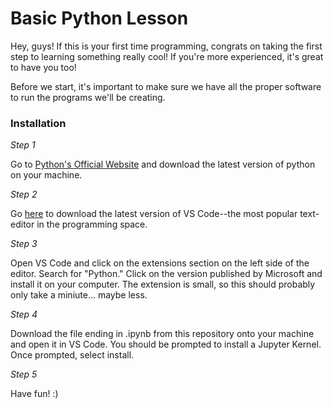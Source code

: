 # Basic Python Lesson

Hey, guys! If this is your first time programming, congrats on taking the first step to learning something really cool! If you're more experienced, it's great to have you too! 

Before we start, it's important to make sure we have all the proper software to run the programs we'll be creating.

### Installation



*Step 1*

Go to [Python's Official Website](https://www.python.org/downloads/) and download the latest version of python on your machine.



*Step 2*

Go [here](https://code.visualstudio.com/) to download the latest version of VS Code--the most popular text-editor in the programming space. 



*Step 3*

Open VS Code and click on the extensions section on the left side of the editor. Search for "Python." Click on the version published by Microsoft and install it on your computer. The extension is small, so this should probably only take a miniute... maybe less. 



*Step 4*

Download the file ending in .ipynb from this repository onto your machine and open it in VS Code. You should be prompted to install a Jupyter Kernel. Once prompted, select install. 



*Step 5*

Have fun! :)

